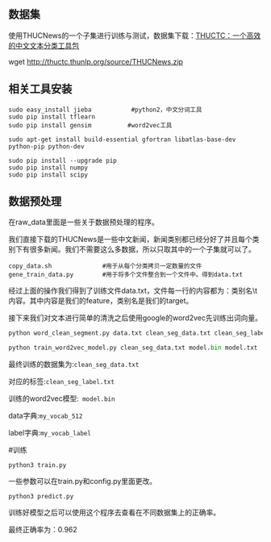 ## 数据集

使用THUCNews的一个子集进行训练与测试，数据集下载：[THUCTC：一个高效的中文文本分类工具包](http://thuctc.thunlp.org/)

wget http://thuctc.thunlp.org/source/THUCNews.zip

## 相关工具安装
```shell
sudo easy_install jieba           #python2，中文分词工具
sudo pip install tflearn
sudo pip install gensim          #word2vec工具

sudo apt-get install build-essential gfortran libatlas-base-dev python-pip python-dev

sudo pip install --upgrade pip
sudo pip install numpy          
sudo pip install scipy
```

## 数据预处理

在raw_data里面是一些关于数据预处理的程序。

我们直接下载的THUCNews是一些中文新闻，新闻类别都已经分好了并且每个类别下有很多新闻。我们不需要这么多数据，所以只取其中的一个子集就可以了。

```shell
copy_data.sh              #用于从每个分类拷贝一定数量的文件
gene_train_data.py        #用于将多个文件整合到一个文件中。得到data.txt
```

经过上面的操作我们得到了训练文件data.txt，文件每一行的内容都为：类别名\t内容。其中内容是我们的feature，类别名是我们的target。

接下来我们对文本进行简单的清洗之后使用google的word2vec先训练出词向量。

```python
python word_clean_segment.py data.txt clean_seg_data.txt clean_seg_label.txt      #其中clean_seg_data.txt是清洗并且分词之后的文本，clean_seg_label.txt里面对应的是每一行文本的内容。

python train_word2vec_model.py clean_seg_data.txt model.bin model.txt
```

最终训练的数据集为:`clean_seg_data.txt`  

对应的标签:`clean_seg_label.txt`

训练的word2vec模型:` model.bin`

data字典:`my_vocab_512`  

label字典:`my_vocab_label`



#训练

`python3 train.py`

一些参数可以在train.py和config.py里面更改。

`python3 predict.py`

训练好模型之后可以使用这个程序去查看在不同数据集上的正确率。

最终正确率为：0.962
